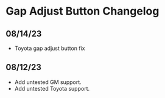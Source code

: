 # Gap Adjust Button Changelog

## 08/14/23
* Toyota gap adjust button fix

## 08/12/23
* Add untested GM support.
* Add untested Toyota support.
